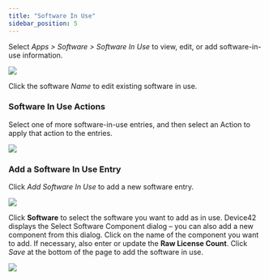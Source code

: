 ```yaml
---
title: "Software In Use"
sidebar_position: 5
---
```


Select _Apps > Software > Software In Use_ to view, edit, or add software-in-use information.

![](/assets/images/WEB-293_Software-In-Use-View.png)

Click the software _Name_ to edit existing software in use.

### Software In Use Actions

Select one of more software-in-use entries, and then select an Action to apply that action to the entries.

![](/assets/images/WEB-293_Software-In-Use-View-Actions-Menu.png)

### Add a Software In Use Entry

Click _Add Software In Use_ to add a new software entry.

![](/assets/images/WEB-293_Software-In-Use-Add.png)

Click **Software** to select the software you want to add as in use. Device42 displays the Select Software Component dialog – you can also add a new component from this dialog. Click on the name of the component you want to add. If necessary, also enter or update the **Raw License Count**. Click _Save_ at the bottom of the page to add the software in use.

![](/assets/images/WEB-293_Software-In-Use-Add-Select-Component-1.png)
